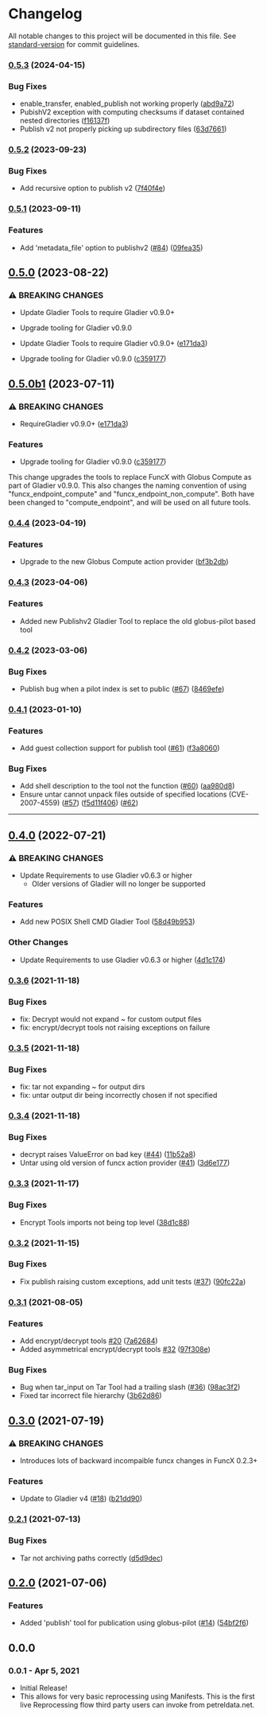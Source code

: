 # Changelog

All notable changes to this project will be documented in this file. See [standard-version](https://github.com/conventional-changelog/standard-version) for commit guidelines.

### [0.5.3](https://github.com/globus-gladier/gladier_tools/compare/v0.5.2...v0.5.3) (2024-04-15)


### Bug Fixes

* enable_transfer, enabled_publish not working properly ([abd9a72](https://github.com/globus-gladier/gladier_tools/commit/abd9a72cad0e4881d6ff492ddcc0d63ca19ea99d))
* PubishV2 exception with computing checksums if dataset contained nested directories ([f16137f](https://github.com/globus-gladier/gladier_tools/commit/f16137fbab56ff60a0f16226f8436a5f76b8e329))
* Publish v2 not properly picking up subdirectory files ([63d7661](https://github.com/globus-gladier/gladier_tools/commit/63d76617e9f9fbacc5d87bef574cc6d5759cd461))


### [0.5.2](https://github.com/globus-gladier/gladier_tools/compare/v0.5.1...v0.5.2) (2023-09-23)


### Bug Fixes

* Add recursive option to publish v2 ([7f40f4e](https://github.com/globus-gladier/gladier_tools/commit/7f40f4e0d9d8e6b815a7482b80d9ce64ec4e3ba2))

### [0.5.1](https://github.com/globus-gladier/gladier_tools/compare/v0.5.0...v0.5.1) (2023-09-11)


### Features

* Add 'metadata_file' option to publishv2 ([#84](https://github.com/globus-gladier/gladier_tools/issues/84)) ([09fea35](https://github.com/globus-gladier/gladier_tools/commit/09fea35250bbdbc1631517c656fc0588f29fea61))

## [0.5.0](https://github.com/globus-gladier/gladier_tools/compare/v0.4.4...v0.5.0) (2023-08-22)


### ⚠ BREAKING CHANGES

* Update Gladier Tools to require Gladier v0.9.0+
* Upgrade tooling for Gladier v0.9.0

* Update Gladier Tools to require Gladier v0.9.0+ ([e171da3](https://github.com/globus-gladier/gladier_tools/commit/e171da3a36d72c544f33586d9f8ea21eb1a6822d))
* Upgrade tooling for Gladier v0.9.0 ([c359177](https://github.com/globus-gladier/gladier_tools/commit/c35917775816febc93a37a5a99a6d74c7f6d820b))

## [0.5.0b1](https://github.com/globus-gladier/gladier_tools/compare/v0.4.4...v0.5.0b1) (2023-07-11)


### ⚠ BREAKING CHANGES

* RequireGladier v0.9.0+ ([e171da3](https://github.com/globus-gladier/gladier_tools/commit/e171da3a36d72c544f33586d9f8ea21eb1a6822d))


### Features

* Upgrade tooling for Gladier v0.9.0 ([c359177](https://github.com/globus-gladier/gladier_tools/commit/c35917775816febc93a37a5a99a6d74c7f6d820b))

This change upgrades the tools to replace FuncX with Globus Compute as part of Gladier v0.9.0. This also
changes the naming convention of using "funcx_endpoint_compute" and "funcx_endpoint_non_compute". Both have
been changed to "compute_endpoint", and will be used on all future tools.


### [0.4.4](https://github.com/globus-gladier/gladier_tools/compare/v0.4.3...v0.4.4) (2023-04-19)


### Features

* Upgrade to the new Globus Compute action provider ([bf3b2db](https://github.com/globus-gladier/gladier_tools/commit/bf3b2db1f54742dcb9ee8978aa5717629fce99e1))


### [0.4.3](https://github.com/globus-gladier/gladier_tools/compare/v0.4.2...v0.4.3) (2023-04-06)

### Features

* Added new Publishv2 Gladier Tool to replace the old globus-pilot based tool


### [0.4.2](https://github.com/globus-gladier/gladier_tools/compare/v0.4.1...v0.4.2) (2023-03-06)


### Bug Fixes

* Publish bug when a pilot index is set to public ([#67](https://github.com/globus-gladier/gladier_tools/issues/67)) ([8469efe](https://github.com/globus-gladier/gladier_tools/commit/8469efef5f915608040d52fe4a3468a0b1f4c41b))

### [0.4.1](https://github.com/globus-gladier/gladier_tools/compare/v0.4.0...v0.4.1) (2023-01-10)


### Features

* Add guest collection support for publish tool ([#61](https://github.com/globus-gladier/gladier_tools/issues/61)) ([f3a8060](https://github.com/globus-gladier/gladier_tools/commit/f3a8060d05eac661db0de61187a3e1b692f853a3))


### Bug Fixes

* Add shell description to the tool not the function ([#60](https://github.com/globus-gladier/gladier_tools/issues/60)) ([aa980d8](https://github.com/globus-gladier/gladier_tools/commit/aa980d8c44e32a9dc96ab553ed56152701f2f962))
* Ensure untar cannot unpack files outside of specified locations (CVE-2007-4559) ([#57](https://github.com/globus-gladier/gladier-tools/pull/57)) ([f5d11f406](https://github.com/globus-gladier/gladier-tools/pull/57/commits/f5d11f4060f995c745d7628e92b5f67ca6f68ead))  ([#62](https://github.com/globus-gladier/gladier-tools/pull/62))
---


## [0.4.0](https://github.com/globus-gladier/gladier_tools/compare/v0.3.6...v0.4.0) (2022-07-21)


### ⚠ BREAKING CHANGES

* Update Requirements to use Gladier v0.6.3 or higher
    * Older versions of Gladier will no longer be supported

### Features

* Add new POSIX Shell CMD Gladier Tool ([58d49b953](https://github.com/globus-gladier/gladier_tools/commit/58d49b9539d09c24ddf1e2ae1078e91d0b924a6f))

### Other Changes

* Update Requirements to use Gladier v0.6.3 or higher ([4d1c174](https://github.com/globus-gladier/gladier_tools/commit/4d1c17416e6dc5b637f46034f72722ab6f126a2b))

### [0.3.6](https://github.com/globus-gladier/gladier_tools/compare/v0.3.5...v0.3.6) (2021-11-18)

### Bug Fixes

* fix: Decrypt would not expand ~ for custom output files
* fix: encrypt/decrypt tools not raising exceptions on failure

### [0.3.5](https://github.com/globus-gladier/gladier_tools/compare/v0.3.4...v0.3.5) (2021-11-18)

### Bug Fixes

* fix: tar not expanding ~ for output dirs
* fix: untar output dir being incorrectly chosen if not specified

### [0.3.4](https://github.com/globus-gladier/gladier_tools/compare/v0.3.3...v0.3.4) (2021-11-18)


### Bug Fixes

* decrypt raises ValueError on bad key ([#44](https://github.com/globus-gladier/gladier_tools/issues/44)) ([11b52a8](https://github.com/globus-gladier/gladier_tools/commit/11b52a8fb6a98cafdf14c491284666b7234dd2f3))
* Untar using old version of funcx action provider ([#41](https://github.com/globus-gladier/gladier_tools/issues/41)) ([3d6e177](https://github.com/globus-gladier/gladier_tools/commit/3d6e177c7bef920d52061ffa36970a2cdaf5ab55))

### [0.3.3](https://github.com/globus-gladier/gladier_tools/compare/v0.3.2...v0.3.3) (2021-11-17)


### Bug Fixes

* Encrypt Tools imports not being top level ([38d1c88](https://github.com/globus-gladier/gladier_tools/commit/38d1c88884a1bb11a28a1409cc18df9c77b4405e))

### [0.3.2](https://github.com/globus-gladier/gladier_tools/compare/v0.3.1...v0.3.2) (2021-11-15)


### Bug Fixes

* Fix publish raising custom exceptions, add unit tests ([#37](https://github.com/globus-gladier/gladier_tools/issues/37)) ([90fc22a](https://github.com/globus-gladier/gladier_tools/commit/90fc22ad66dc72ead1196e910b6bb054227c397f))

### [0.3.1](https://github.com/globus-gladier/gladier_tools/compare/v0.3.0...v0.3.1) (2021-08-05)


### Features

* Add encrypt/decrypt tools [#20](https://github.com/globus-gladier/gladier_tools/issues/20) ([7a62684](https://github.com/globus-gladier/gladier_tools/commit/7a62684519c939faaeafb2f2def76b53ddd5d578))
* Added asymmetrical encrypt/decrypt tools [#32](https://github.com/globus-gladier/gladier_tools/issues/32) ([97f308e](https://github.com/globus-gladier/gladier_tools/commit/97f308e259fe426c30deb76d024761c1e34c0ff6))


### Bug Fixes

* Bug when tar_input on Tar Tool had a trailing slash ([#36](https://github.com/globus-gladier/gladier_tools/issues/36)) ([98ac3f2](https://github.com/globus-gladier/gladier_tools/commit/98ac3f2e3fce9fa48d31beffc6de4da44306f802))
* Fixed tar incorrect file hierarchy ([3b62d86](https://github.com/globus-gladier/gladier_tools/commit/3b62d86b358c438063ced96b92331a437a552b27))

## [0.3.0](https://github.com/globus-gladier/gladier_tools/compare/v0.2.1...v0.3.0) (2021-07-19)


### ⚠ BREAKING CHANGES

* Introduces lots of backward incompaible funcx changes
in FuncX 0.2.3+

### Features

* Update to Gladier v4 ([#18](https://github.com/globus-gladier/gladier_tools/issues/18)) ([b21dd90](https://github.com/globus-gladier/gladier_tools/commit/b21dd905495928f0af22f3380c261e8fcd1da9cd))

### [0.2.1](https://github.com/globus-gladier/gladier_tools/compare/v0.2.0...v0.2.1) (2021-07-13)


### Bug Fixes

* Tar not archiving paths correctly ([d5d9dec](https://github.com/globus-gladier/gladier_tools/commit/d5d9deca74320c6a9f3ddef2dd319c2c88785bcb))

## [0.2.0](https://github.com/globus-gladier/gladier_tools/compare/v0.1.0...v0.2.0) (2021-07-06)


### Features

* Added 'publish' tool for publication using globus-pilot ([#14](https://github.com/globus-gladier/gladier_tools/issues/14)) ([54bf2f6](https://github.com/globus-gladier/gladier_tools/commit/54bf2f647ab4f1cd5dc8275681694f0565d79418))

## 0.0.0

### 0.0.1 - Apr 5, 2021

- Initial Release!
- This allows for very basic reprocessing using Manifests. This is the first live
Reprocessing flow third party users can invoke from petreldata.net.